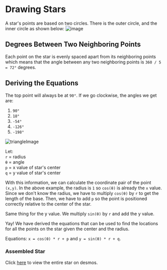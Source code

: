 # Drawing Stars

A star's points are based on two circles. There is the outer circle, and the inner circle as shown below:
![image](https://upload.wikimedia.org/wikipedia/commons/9/9a/Pentagram_within_circle.svg)

## Degrees Between Two Neighboring Points
Each point on the star is evenly spaced apart from its neighboring points which means that the angle
between any two neighboring points is `360 / 5 = 72°` degrees.

## Deriving the Equations
The top point will always be at `90°`. If we go clockwise, the angles we get are:
1) `90°`
2) `18°`
3) `-54°`
4) `-126°`
5) `-198°`

![triangleImage](http://amsi.org.au/teacher_modules/D5/D5g1.png)

Let:  
`r` = radius  
`θ` = angle  
`p` = x value of star's center  
`q` = y value of star's center

With this information, we can calculate the coordinate pair of the point `(x,y)`.
In the above example, the radius is `1` so `cos(θ)` is already the `x` value. Since we don't know the radius, 
we have to multiply `cos(θ)` by `r` to get the length of the base. Then, we have to add `p` so the point 
is positioned correctly relative to the center of the star.

Same thing for the y value. We multiply `sin(θ)` by `r` and add the y value.

Yay! We have derived the equations that can be used to find the locations for all the points on the star given the center and the radius. 
 
Equations:
`x = cos(θ) * r + p` and `y = sin(θ) * r + q`.

### Assembled Star
Click [here](https://www.desmos.com/calculator/qvcp1jmwal) to view the entire star on desmos.
 





